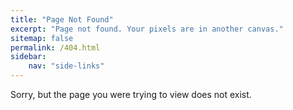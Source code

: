 ```yaml
---
title: "Page Not Found"
excerpt: "Page not found. Your pixels are in another canvas."
sitemap: false
permalink: /404.html
sidebar:
    nav: "side-links"
---
```


Sorry, but the page you were trying to view does not exist.
